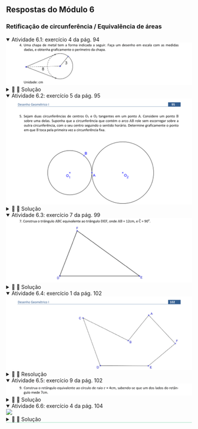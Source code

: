 <link rel="stylesheet" href="../../imagens/style.css">
<script type="text/x-mathjax-config">
         MathJax.Hub.Config({
           tex2jax: {
             inlineMath: [ ['$','$'], ["\\(","\\)"] ],
             processEscapes: true
           }
         });
</script>
<script src="https://cdn.mathjax.org/mathjax/latest/MathJax.js?config=TeX-AMS-MML_HTMLorMML" type="text/javascript"></script>

<h2 id="inicio">Respostas do Módulo 6</h2>
<h3>Retificação de circunferência / Equivalência de áreas</h3> 
  <details open><summary>Atividade 6.1: exercício 4 da pág. 94</summary>
  <img src="../../parte8/apos_dg_0094d.png" />
  <div class="combo"><details class="sub"><summary>&#x1f4cf; &#x1f4d0; Solução</summary>
	<p>Começamos construindo as retas tangentes à circunferência de raio 3cm, que passam pelo ponto <b>P</b>, tal que <b>PO = 8cm</b>.</p>
	<img src="94_05_00.png"/>
	<figcaption>Depois, basta retificar a metade de um dos arcos <b>AOT</b> ou <b>AOT'</b> usando o processo de Arquimedes. O segmento <b>FA</b> corresponde a $\mathsf{ \frac{1}{4} }$ do comprimento total do arco <b>TOT'</b>.</figcaption>
  </details></div></details>
  <details open><summary>Atividade 6.2: exercício 5 da pág. 95</summary>
  <img src="../../parte8/apos_dg_0095.png" />
  <div class="combo"><details class="sub"><summary>&#x1f4cf; &#x1f4d0; Solução</summary>
	<p>Começamos retificando o arco de amplitude <b>&beta;</b> da circunferência menor, encontramos <b>AF</b>.</p>
	<img src="95_01_00.png"/>
	<figcaption>Depois, podemos desretificar este arco de medida <b>AF</b> na circunferência maior, encontrando o ponto <b>B'</b> e a amplitude <b>&beta;'</b>.</figcaption>
  </details></div></details>
  <details open><summary>Atividade 6.3: exercício 7 da pág. 99</summary>
  <img src="../../parte9/apos_dg_0099b.png" />
    <div class="combo"><details class="sub"><summary>&#x1f4cf; &#x1f4d0; Solução</summary>
	<p>Neste exercício, o lado <b>AB</b> tem a medida ampliada, e a altura é reduzida com o mesmo raciocínio usado nos exercícios anteriores.</p>
	<img src="99_03_00.png"/>
	<figcaption>Como o <b>&angsph;C = 90&deg;</b>, construímos o arco capaz de 90&deg; em <b>AB</b>.</figcaption>
  </details></div></details>
  <details open><summary>Atividade 6.4: exercício 1 da pág. 102</summary>
  <img src="../../parte9/apos_dg_0102.png" />
  <div class="combo"><details class="sub"><summary>&#x1f4cf; &#x1f4d0; Resolução</summary>
	<p>Utilizaremos a régua, os esquadros e o compasso como instrumentos auxiliares neste exercício.</p>
	  <ul class="slider">
		  <li>
			   <input type="radio" id="1199" name="sl">
			   <label for="1199"></label>
			   <img src="102_01_01.png"/>
			   <figcaption>Escolhemos um vértice para ficar fixo (por exemplo, <b>A</b>) e um lado como reta suporte fixa (neste caso, escolhi a reta <b>DE</b>). Construa as diagonais do polígono a partir do vértice <b>A</b>.</figcaption>
		   </li>
		  <li>
			   <input type="radio" id="1200" name="sl">
			   <label for="1200"></label>
			   <img src="102_01_02.png"/>
			   <figcaption>Vamos começar com a área <b>1</b>: vamos construir um triângulo equivalente, tal que o vértice <b>F</b> fique na reta suporte <b>DE</b>.</figcaption>
		   </li>
		   <li>
			   <input type="radio" id="1201" name="sl">
			   <label for="1201"></label>
			   <img src="102_01_03.png"/>
			   <figcaption>Construa a reta paralela a <b>AE</b> que passa pelo vértice <b>F</b>, encontrando <b>F' &isin; DE</b>. Descartamos os vértices <b>E</b> e <b>F</b>.</figcaption>
		   </li>
		   <li>
			   <input type="radio" id="1202" name="sl">
			   <label for="1202"></label>
			   <img src="102_01_04.png"/>
			   <figcaption>A área <b>3</b> fica sem alterações.</figcaption>
		   </li>
		   <li>
			   <input type="radio" id="1203" name="sl">
			   <label for="1203"></label>
			   <img src="102_01_05.png"/>
			   <figcaption>As áreas <b>4</b> e <b>5</b> serão combinadas. Note que a área <b>5</b> precisa ser descartada.</figcaption>
		   </li>
		   <li>
			   <input type="radio" id="1204" name="sl">
			   <label for="1204"></label>
			   <img src="102_01_06.png"/>
			   <figcaption>Construa a reta paralela a <b>AC</b> que passa por <b>B</b>. Descartamos os vértices <b>B</b> e <b>C</b>.</figcaption>
		   </li>
		   <li>
			   <input type="radio" id="1205" name="sl">
			   <label for="1205"></label>
			   <img src="102_01_07.png"/>
			   <figcaption>Finalmente, construa a reta paralela a <b>AD</b> que passa por <b>B'</b>, para "transportar" a área <b>4-6</b>. O vértice <b>B'' &isin; DE</b> é considerado e os vértices <b>B'</b> e <b>D</b> são descartados. A solução final fica como o <b>&#9651;AB''F'</b>.</figcaption>
		   </li>
		</ul>
		<img src="102_01_00.png" class="fundo"/>
  </details></div></details>
  <details open><summary>Atividade 6.5: exercício 9 da pág. 102</summary>
  <img src="../../parte9/apos_dg_0102h.png" />
  <div class="combo"><details class="sub"><summary>&#x1f4cf; &#x1f4d0; Solução</summary>
	<p>O lado <b>l<sub>1</sub></b> do retângulo pode ser encontrado com a construção de quarta proporcional dos segmentos <b>&pi;r</b>, <b>l<sub>2</sub> = 7cm</b> e <b>r</b>.</p>
	<img src="102_09_00.png"/>
	<figcaption>O segmento <b>&pi;r</b> pode ser encontrado com qualquer método de retificação de circunferências. Eu optei pelo método de Kochanski. Construa o retângulo de lados <b>l<sub>1</sub></b> e <b>l<sub>2</sub></b>.</figcaption>
  </details></div></details>
  <details style="border-bottom: 1px solid #a2dec0;" open><summary>Atividade 6.6: exercício 4 da pág. 104</summary>
  <img src="../../parte7/apos_dg_0104a.png" />
  <div class="combo"><details class="sub"><summary>&#x1f4cf; &#x1f4d0; Solução</summary>
	<p>Neste caso, devemos dividir o lado <b>AC</b> em partes proporcionais aos números dados.</p>
	<img src="104_02_00.png"/>
	<figcaption>Construa as médias geométricas com as divisões proporcionais e os lados paralelos a <b>AB</b>.</figcaption>
  </details></div></details>
  



